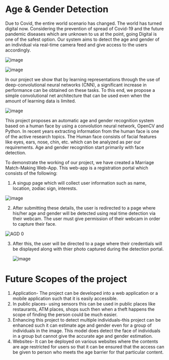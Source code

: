 # Age & Gender Detection

Due to Covid, the entire world scenario has changed. The world has turned digital now. Considering the prevention of spread of Covid-19 and the future pandemic diseases which are unknown to us at the point, going Digital is one of the safest option. Our system aims to detect the age and gender of an individual via real-time camera feed and give access to the users accordingly.

![image](https://user-images.githubusercontent.com/88525549/188445362-faa378d0-447d-4f81-a12a-55eabea69971.png)

![image](https://user-images.githubusercontent.com/88525549/188444272-043c39c3-afd6-4e1c-a9f7-1472cd4fb6d2.png)

In our project we show that by learning representations through the use of deep-convolutional neural networks (CNN), a significant increase in performance can be obtained on these tasks. To this end, we propose a simple convolutional net architecture that can be used even when the amount of learning data is limited.

![image](https://user-images.githubusercontent.com/88525549/188445172-80c63d0e-1bae-4b82-8cdd-86a9cc42d9ba.png)

This project proposes an automatic age and gender recognition system based on a human face by using a convolution neural network, OpenCV and Python. In recent years extracting information from the human face is one of the active research topics. The Human face consists of facial features like eyes, ears, nose, chin, etc. which can be analyzed as per our requirements. Age and gender recognition start primarily with face detection.

To demonstrate the working of our project, we have created a Marriage Match-Making Web-App. This web-app is a registration portal which consists of the following:
 
1. A singup page which will collect user information such as name, location, zodiac sign, interests.

  ![image](https://user-images.githubusercontent.com/88525549/188447778-665560ed-41de-4b42-8d22-ca56bb96d43b.png)


2. After submitting these details, the user is redirected to a page where his/her age and gender will be detected using real time detection via their webcam. The user    must give permission of their webcam in order to capture their face.

  ![AGD 0](https://user-images.githubusercontent.com/88525549/188448854-39fb0e79-f879-43e4-bf45-f620188e112a.jpg)


3. After this, the user will be directed to a page where their credentials will be displayed along with thier photo captured during the detection portal.

    ![image](https://user-images.githubusercontent.com/88525549/188448902-a75c616b-a030-4df6-a133-4ea9331e8cfd.png)


# Future Scopes of the project

1) Application- The project can be developed into a web application or a mobile application such that it is easily accessible.
 
2) In public places- using sensors this can be used in public places like restaurants, ATM places, shops such then when a theft happens the scope of finding the person could be much easier.
 
3) Enhancing this project to detect multiple individuals-this project can be enhanced such it can estimate age and gender even for a group of individuals in the image. This model does detect the face of individuals in a group but cannot give the accurate age and gender estimation.
 
4) Websites- It can be deployed on various websites where the contents are age restricted for users so that it can be ensured that the access can be given to person who meets the age barrier for that particular content.

